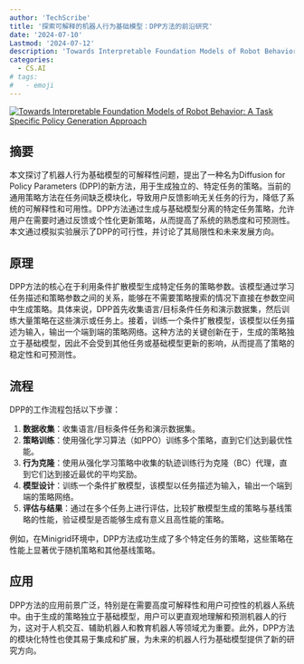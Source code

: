 ```yaml
---
author: 'TechScribe'
title: '探索可解释的机器人行为基础模型：DPP方法的前沿研究'
date: '2024-07-10'
Lastmod: '2024-07-12'
description: 'Towards Interpretable Foundation Models of Robot Behavior: A Task Specific Policy Generation Approach'
categories:
  - CS.AI
# tags:
#   - emoji
---
```


[![Towards Interpretable Foundation Models of Robot Behavior: A Task Specific Policy Generation Approach](https://arxiv-research-1301205113.cos.ap-guangzhou.myqcloud.com/images/2407.08065v1.pdf_0.jpg)](https://arxiv.org/abs/2407.08065v1)

## 摘要

本文探讨了机器人行为基础模型的可解释性问题，提出了一种名为Diffusion for Policy Parameters (DPP)的新方法，用于生成独立的、特定任务的策略。当前的通用策略方法在任务间缺乏模块化，导致用户反馈影响无关任务的行为，降低了系统的可解释性和可用性。DPP方法通过生成与基础模型分离的特定任务策略，允许用户在需要时通过反馈或个性化更新策略，从而提高了系统的熟悉度和可预测性。本文通过模拟实验展示了DPP的可行性，并讨论了其局限性和未来发展方向。<!--more-->

## 原理

DPP方法的核心在于利用条件扩散模型生成特定任务的策略参数。该模型通过学习任务描述和策略参数之间的关系，能够在不需要策略搜索的情况下直接在参数空间中生成策略。具体来说，DPP首先收集语言/目标条件任务和演示数据集，然后训练大量策略在这些演示或任务上。接着，训练一个条件扩散模型，该模型以任务描述为输入，输出一个端到端的策略网络。这种方法的关键创新在于，生成的策略独立于基础模型，因此不会受到其他任务或基础模型更新的影响，从而提高了策略的稳定性和可预测性。

## 流程

DPP的工作流程包括以下步骤：
1. **数据收集**：收集语言/目标条件任务和演示数据集。
2. **策略训练**：使用强化学习算法（如PPO）训练多个策略，直到它们达到最优性能。
3. **行为克隆**：使用从强化学习策略中收集的轨迹训练行为克隆（BC）代理，直到它们达到接近最优的平均奖励。
4. **模型设计**：训练一个条件扩散模型，该模型以任务描述为输入，输出一个端到端的策略网络。
5. **评估与结果**：通过在多个任务上进行评估，比较扩散模型生成的策略与基线策略的性能，验证模型是否能够生成有意义且高性能的策略。

例如，在Minigrid环境中，DPP方法成功生成了多个特定任务的策略，这些策略在性能上显著优于随机策略和其他基线策略。

## 应用

DPP方法的应用前景广泛，特别是在需要高度可解释性和用户可控性的机器人系统中。由于生成的策略独立于基础模型，用户可以更直观地理解和预测机器人的行为，这对于人机交互、辅助机器人和教育机器人等领域尤为重要。此外，DPP方法的模块化特性也使其易于集成和扩展，为未来的机器人行为基础模型提供了新的研究方向。